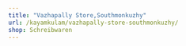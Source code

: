 ```yaml
---
title: "Vazhapally Store,Southmonkuzhy"
url: /kayamkulam/vazhapally-store-southmonkuzhy/
shop: Schreibwaren
---
```

